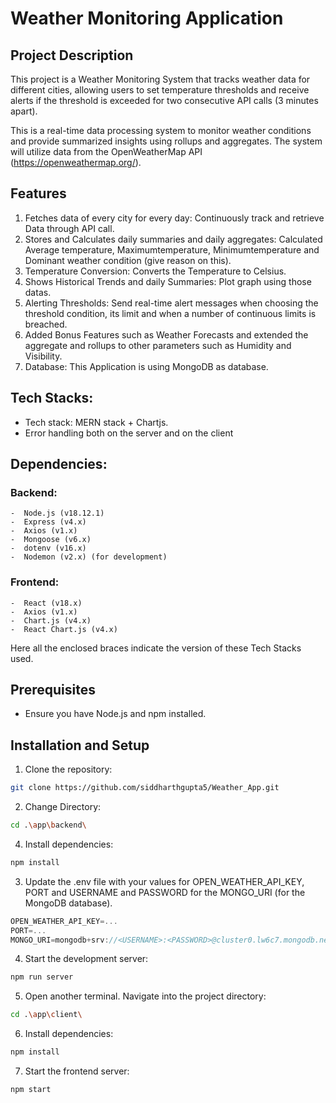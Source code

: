 # Weather Monitoring Application

## Project Description

This project is a Weather Monitoring System that tracks weather data for different cities, allowing users to set temperature thresholds and receive alerts if the threshold is exceeded for two consecutive API calls (3 minutes apart).

This is a real-time data processing system to monitor weather conditions and provide summarized insights using rollups and aggregates. The system will utilize data from the OpenWeatherMap API (https://openweathermap.org/).

## Features

1. Fetches data of every city for every day: Continuously track and retrieve Data through API call.
2. Stores and Calculates daily summaries and daily aggregates: Calculated Average temperature, Maximumtemperature, Minimumtemperature and Dominant weather condition (give reason on this).
3. Temperature Conversion: Converts the Temperature to Celsius.
4. Shows Historical Trends and daily Summaries: Plot graph using those datas.
5. Alerting Thresholds: Send real-time alert messages when choosing the threshold condition, its limit and when a number of continuous limits is breached.
6. Added Bonus Features such as Weather Forecasts and extended the aggregate and rollups to other parameters such as Humidity and Visibility.
7. Database: This Application is using MongoDB as database.


## Tech Stacks:

-   Tech stack: MERN stack + Chartjs. 
-   Error handling both on the server and on the client

## Dependencies:
   ### Backend:
    -  Node.js (v18.12.1)
    -  Express (v4.x)
    -  Axios (v1.x)
    -  Mongoose (v6.x)
    -  dotenv (v16.x)
    -  Nodemon (v2.x) (for development) 
    
   ### Frontend:
    -  React (v18.x)
    -  Axios (v1.x)
    -  Chart.js (v4.x)
    -  React Chart.js (v4.x)

Here all the enclosed braces indicate the version of these Tech Stacks used.

## Prerequisites
- Ensure you have Node.js and npm installed.

## Installation and Setup

1. Clone the repository:
```bash
git clone https://github.com/siddharthgupta5/Weather_App.git
```

2. Change Directory:
```bash
cd .\app\backend\
``` 

4. Install dependencies:
```bash
npm install
```

3. Update the .env file with your values for OPEN_WEATHER_API_KEY, PORT and USERNAME and PASSWORD for the MONGO_URI (for the MongoDB database).
```js
OPEN_WEATHER_API_KEY=...
PORT=...
MONGO_URI=mongodb+srv://<USERNAME>:<PASSWORD>@cluster0.lw6c7.mongodb.net/?retryWrites=true&w=majority&appName=Cluster0
```

4. Start the development server:
```bash
npm run server
```

5. Open another terminal. Navigate into the project directory:
```bash
cd .\app\client\
```

6. Install dependencies:
```bash
npm install
```

7. Start the frontend server:
```bash
npm start
```




